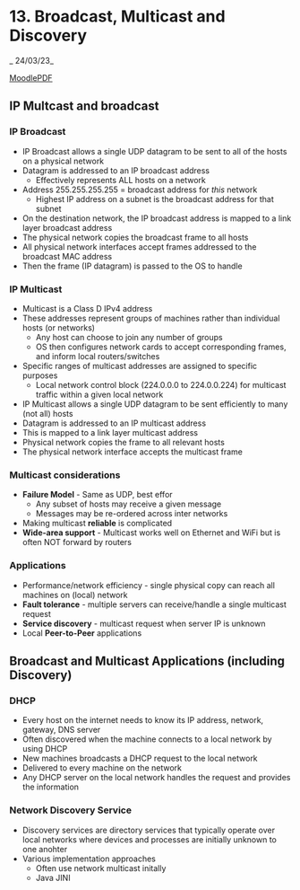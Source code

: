 # 13. Broadcast, Multicast and Discovery
_ 24/03/23_

[MoodlePDF](https://moodle.nottingham.ac.uk/pluginfile.php/9430732/mod_page/content/3/16%20Broadcast%2C%20Multicast%20and%20Discovery.pdf)
## IP Multcast and broadcast
### IP Broadcast
- IP Broadcast allows a single UDP datagram to be sent to all of the hosts on a physical network
- Datagram is addressed to an IP broadcast address
	- Effectively represents ALL hosts on a network
- Address 255.255.255.255 = broadcast address for *this* network
	- Highest IP address on a subnet is the broadcast address for that subnet
- On the destination network, the IP broadcast address is mapped to a link layer broadcast address
- The physical network copies the broadcast frame to all hosts
- All physical network interfaces accept frames addressed to the broadcast MAC address
- Then the frame (IP datagram) is passed to the OS to handle

### IP Multicast
- Multicast is a Class D IPv4 address
- These addresses represent groups of machines rather than individual hosts (or networks)
	- Any host can choose to join any number of groups
	- OS then configures network cards to accept corresponding frames, and inform local routers/switches
- Specific ranges of multicast addresses are assigned to specific purposes 
	- Local network control block (224.0.0.0 to 224.0.0.224) for multicast traffic within a given local network
- IP Multicast allows a single UDP datagram to be sent efficiently to many (not all) hosts
- Datagram is addressed to an IP multicast address
- This is mapped to a link layer multicast address
- Physical network copies the frame to all relevant hosts
- The physical network interface accepts the multicast frame

### Multicast considerations
- **Failure Model** - Same as UDP, best effor
	- Any subset of hosts may receive a given message
	- Messages may be re-ordered across inter networks
- Making multicast **reliable** is complicated
- **Wide-area support** - Multicast works well on Ethernet and WiFi but is often NOT forward by routers

### Applications
- Performance/network efficiency - single physical copy can reach all machines on (local) network
- **Fault tolerance** - multiple servers can receive/handle a single multicast request
- **Service discovery** - multicast request when server IP is unknown
- Local **Peer-to-Peer** applications 

## Broadcast and Multicast Applications (including Discovery)
### DHCP
- Every host on the internet needs to know its IP address, network, gateway, DNS server
- Often discovered when the machine connects to a local network by using DHCP
- New machines broadcasts a DHCP request to the local network
- Delivered to every machine on the network
- Any DHCP server on the local network handles the request and provides the information
### Network Discovery Service
- Discovery services are directory services that typically operate over local networks where devices and processes are initially unknown to one anohter
- Various implementation approaches
	- Often use network multicast initally
	- Java JINI
